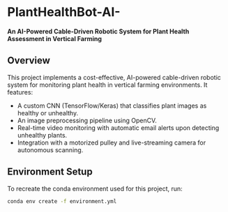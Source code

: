 # PlantHealthBot-AI-

**An AI-Powered Cable-Driven Robotic System for Plant Health Assessment in Vertical Farming**

## Overview
This project implements a cost-effective, AI-powered cable-driven robotic system for monitoring plant health in vertical farming environments. It features:
- A custom CNN (TensorFlow/Keras) that classifies plant images as healthy or unhealthy.
- An image preprocessing pipeline using OpenCV.
- Real-time video monitoring with automatic email alerts upon detecting unhealthy plants.
- Integration with a motorized pulley and live-streaming camera for autonomous scanning.


## Environment Setup

To recreate the conda environment used for this project, run:
```bash
conda env create -f environment.yml

